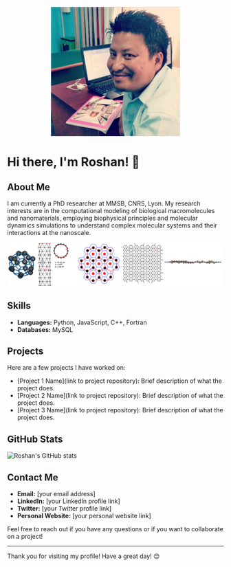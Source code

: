 <p align="center">
<img src="roshan.png" width="300">
</p>




<!--
**roshan2004/roshan2004** is a ✨ _special_ ✨ repository because its `README.md` (this file) appears on your GitHub profile.

Here are some ideas to get you started:

- 🔭 I’m currently working on ...
- 🌱 I’m currently learning ...
- 👯 I’m looking to collaborate on ...
- 🤔 I’m looking for help with ...
- 💬 Ask me about ...
- 📫 How to reach me: ...
- 😄 Pronouns: ...
- ⚡ Fun fact: ...
-->
# Hi there, I'm Roshan! 👋


## About Me

I am currently a PhD researcher at MMSB, CNRS, Lyon. My research interests are in the computational modeling of biological macromolecules and nanomaterials, employing biophysical principles and molecular dynamics simulations to understand complex molecular systems and their interactions at the nanoscale.
<p align="center">
<img src="github.png" width="800">
</p>

## Skills

- **Languages:** Python, JavaScript, C++, Fortran
- **Databases:** MySQL

## Projects

Here are a few projects I have worked on:

- [Project 1 Name](link to project repository): Brief description of what the project does.
- [Project 2 Name](link to project repository): Brief description of what the project does.
- [Project 3 Name](link to project repository): Brief description of what the project does.

## GitHub Stats

![Roshan's GitHub stats](https://github-readme-stats.vercel.app/api?username=roshan2004&show_icons=true&theme=radical)

## Contact Me

- **Email:** [your email address]
- **LinkedIn:** [your LinkedIn profile link]
- **Twitter:** [your Twitter profile link]
- **Personal Website:** [your personal website link]

Feel free to reach out if you have any questions or if you want to collaborate on a project!

---

Thank you for visiting my profile! Have a great day! 😊
